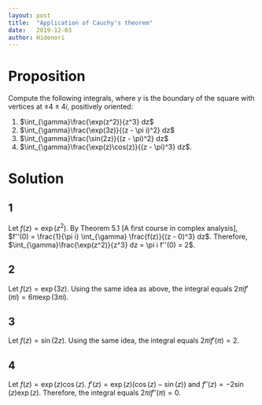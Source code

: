 ```yaml
---
layout: post
title:  "Application of Cauchy's theorem"
date:   2019-12-03
author: Hidenori
---
```


# Proposition
Compute the following integrals, where $\gamma$ is the boundary of the square with vertices at $\pm 4 \pm 4i$, positively oriented:

1. $\int_{\gamma}\frac{\exp(z^2)}{z^3} dz$
1. $\int_{\gamma}\frac{\exp(3z)}{(z - \pi i)^2} dz$
1. $\int_{\gamma}\frac{\sin(2z)}{(z - \pi)^2} dz$
1. $\int_{\gamma}\frac{\exp(z)\cos(z)}{(z - \pi)^3} dz$.

# Solution
## 1
Let $f(z) = \exp(z^2)$.
By Theorem 5.1 [A first course in complex analysis], $f''(0) = \frac{1}{\pi i} \int_{\gamma} \frac{f(z)}{(z - 0)^3} dz$.
Therefore, $\int_{\gamma}\frac{\exp(z^2)}{z^3} dz = \pi i f''(0) = 2$.

## 2
Let $f(z) = \exp(3z)$.
Using the same idea as above, the integral equals $2\pi i f'(\pi i) = 6\pi i\exp(3\pi i)$.

## 3
Let $f(z) = \sin(2z)$.
Using the same idea, the integral equals $2\pi i f'(\pi) = 2$.

## 4
Let $f(z) = \exp(z)\cos(z)$.
$f'(z) = \exp(z)(\cos(z) - \sin(z))$ and $f''(z) = -2\sin(z)\exp(z)$.
Therefore, the integral equals $2\pi i f''(\pi) = 0$.
